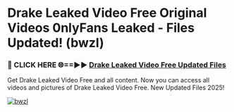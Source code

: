 # Drake Leaked Video Free Original Videos 0nlyFans Leaked - Files Updated! (bwzl)

<h3>🔴 CLICK HERE 🌐==►► <a href="https://tinyurl.com/x26r9saj" rel="nofollow">Drake Leaked Video Free Updated Files</a></h3>

Get Drake Leaked Video Free and all content. Now you can access all videos and pictures of Drake Leaked Video Free. New Updated Files 2025!

[![bwzl](https://i.imgur.com/LkgZPqh.gif)](https://tinyurl.com/x26r9saj)
